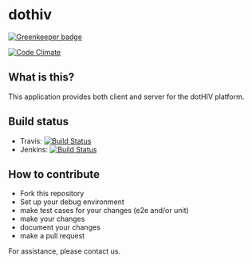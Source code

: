 dothiv
======

[![Greenkeeper badge](https://badges.greenkeeper.io/dothiv/dothiv.svg)](https://greenkeeper.io/)

[![Code Climate](https://codeclimate.com/github/dothiv/dothiv.png)](https://codeclimate.com/github/dothiv/dothiv)

What is this?
-------------

This application provides both client and server for the dotHIV platform.

Build status
-------------

 * Travis: [![Build Status](https://secure.travis-ci.org/dothiv/dothiv.png)](http://travis-ci.org/dothiv/dothiv)
 * Jenkins: [![Build Status](http://jenkins.tld.hiv:8080/job/dothiv/badge/icon)](http://jenkins.tld.hiv:8080/job/dothiv/)

How to contribute
-----------------

* Fork this repository
* Set up your debug environment
* make test cases for your changes (e2e and/or unit)
* make your changes
* document your changes
* make a pull request

For assistance, please contact us.
